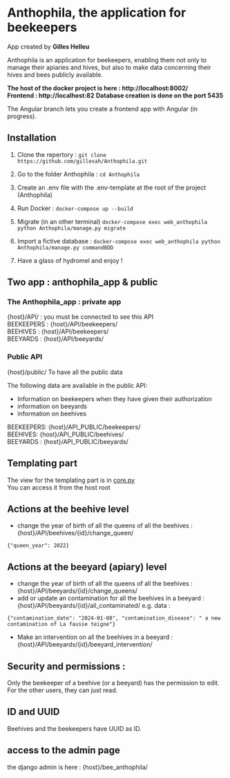 # Anthophila, the application for beekeepers

App created by **Gilles Helleu**

Anthophila is an application for beekeepers, enabling them not only to manage their apiaries and hives, but also to make data concerning their hives and bees publicly available.

**The host of the docker project is here : http://localhost:8002/**  
**Frontend : http://localhost:82**
**Database creation is done on the port 5435**

The Angular branch lets you create a frontend app with Angular (in progress).

## Installation

1. Clone the repertory : `git clone https://github.com/gillesah/Anthophila.git`

2. Go to the folder Anthophila : `cd Anthophila`
3. Create an .env file with the .env-template at the root of the project (Anthophila)
4. Run Docker : `docker-compose up --build`
5. Migrate (in an other terminal) `docker-compose exec web_anthophila python Anthophila/manage.py migrate`
6. Import a fictive database : `docker-compose exec web_anthophila python Anthophila/manage.py commandBDD`
7. Have a glass of hydromel and enjoy !

## Two app : anthophila_app & public

### The Anthophila_app : private app

{host}/API/ : you must be connected to see this API  
BEEKEEPERS : {host}/API/beekeepers/  
BEEHIVES : {host}/API/beekeepers/  
BEEYARDS : {host}/API/beeyards/

### Public API

{host}/public/ To have all the public data

The following data are available in the public API:

- Information on beekeepers when they have given their authorization
- information on beeyards
- information on beehives

BEEKEEPERS: {host}/API_PUBLIC/beekeepers/  
BEEHIVES: {host}/API_PUBLIC/beehives/  
BEEYARDS : {host}/API_PUBLIC/beeyards/

## Templating part

The view for the templating part is in [core.py](./anthophila_app/views/core.py)  
You can access it from the host root

## Actions at the beehive level

- change the year of birth of all the queens of all the beehives : {host}/API/beehives/{id}/change_queen/

```
{"queen_year": 2022}
```

## Actions at the beeyard (apiary) level

- change the year of birth of all the queens of all the beehives : {host}/API/beeyards/{id}/change_queens/
- add or update an contamination for all the beehives in a beeyard : {host}/API/beeyards/{id}/all_contaminated/ e.g. data :

```
{"contamination_date": "2024-01-08", "contamination_disease": " a new contamination of La fausse teigne"}
```

- Make an intervention on all the beehives in a beeyard : {host}/API/beeyards/{id}/beeyard_intervention/

## Security and permissions :

Only the beekeeper of a beehive (or a beeyard) has the permission to edit. For the other users, they can just read.

## ID and UUID

Beehives and the beekeepers have UUID as ID.

## access to the admin page

the django admin is here : {host}/bee_anthophila/
